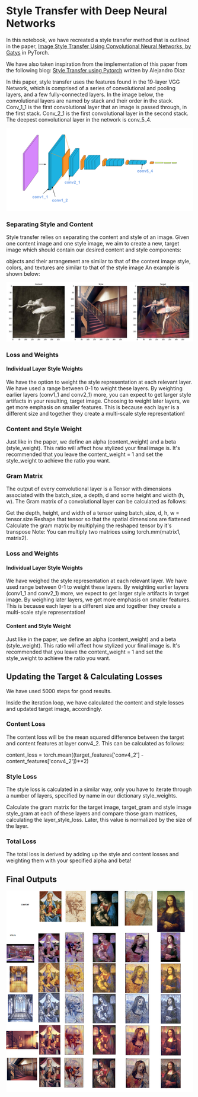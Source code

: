 # Style Transfer with Deep Neural Networks

In this notebook, we have recreated a style transfer method that is outlined in the paper, [Image Style Transfer Using Convolutional Neural Networks, by Gatys](https://www.cv-foundation.org/openaccess/content_cvpr_2016/papers/Gatys_Image_Style_Transfer_CVPR_2016_paper.pdf) in PyTorch.

We have also taken inspiration from the implementation of this paper from the following blog: [Style Transfer using Pytorch](https://medium.com/analytics-vidhya/style-transfer-pytorch-84cf2e9ba86d) written by Alejandro Diaz

In this paper, style transfer uses the features found in the 19-layer VGG Network, which is comprised of a series of convolutional and pooling layers, and a few fully-connected layers. In the image below, the convolutional layers are named by stack and their order in the stack. Conv_1_1 is the first convolutional layer that an image is passed through, in the first stack. Conv_2_1 is the first convolutional layer in the second stack. The deepest convolutional layer in the network is conv_5_4.

![Image](https://github.com/gdeotale/E4P2/blob/master/Assignment8/StyleTransfer/notebook_ims/vgg19_convlayers.png)

### Separating Style and Content

Style transfer relies on separating the content and style of an image. Given one content image and one style image, we aim to create a new, target image which should contain our desired content and style components:

objects and their arrangement are similar to that of the content image
style, colors, and textures are similar to that of the style image
An example is shown below:

![Image](https://github.com/gdeotale/E4P2/blob/master/Assignment8/StyleTransfer/images/results/Dancing-Stairs.jpg)

### Loss and Weights

#### Individual Layer Style Weights
We have the option to weight the style representation at each relevant layer. We have used a range between 0-1 to weight these layers. By weighting earlier layers (conv1_1 and conv2_1) more, you can expect to get larger style artifacts in your resulting, target image. Choosing to weight later layers, we get more emphasis on smaller features. This is because each layer is a different size and together they create a multi-scale style representation!

### Content and Style Weight
Just like in the paper, we define an alpha (content_weight) and a beta (style_weight). This ratio will affect how stylized your final image is. It's recommended that you leave the content_weight = 1 and set the style_weight to achieve the ratio you want.

### Gram Matrix
The output of every convolutional layer is a Tensor with dimensions associated with the batch_size, a depth, d and some height and width (h, w). The Gram matrix of a convolutional layer can be calculated as follows:

Get the depth, height, and width of a tensor using batch_size, d, h, w = tensor.size
Reshape that tensor so that the spatial dimensions are flattened
Calculate the gram matrix by multiplying the reshaped tensor by it's transpose
Note: You can multiply two matrices using torch.mm(matrix1, matrix2).

### Loss and Weights
#### Individual Layer Style Weights
We have weighed the style representation at each relevant layer. We have used range between 0-1 to weight these layers. By weighting earlier layers (conv1_1 and conv2_1) more, we expect to get larger style artifacts in target image. By weighing later layers, we get more emphasis on smaller features. This is because each layer is a different size and together they create a multi-scale style representation!

#### Content and Style Weight
Just like in the paper, we define an alpha (content_weight) and a beta (style_weight). This ratio will affect how stylized your final image is. It's recommended that you leave the content_weight = 1 and set the style_weight to achieve the ratio you want.

## Updating the Target & Calculating Losses
We have used 5000 steps for good results.

Inside the iteration loop, we have calculated the content and style losses and updated target image, accordingly.

### Content Loss
The content loss will be the mean squared difference between the target and content features at layer conv4_2. This can be calculated as follows:

content_loss = torch.mean((target_features['conv4_2'] - content_features['conv4_2'])**2)

### Style Loss
The style loss is calculated in a similar way, only you have to iterate through a number of layers, specified by name in our dictionary style_weights.

Calculate the gram matrix for the target image, target_gram and style image style_gram at each of these layers and compare those gram matrices, calculating the layer_style_loss. Later, this value is normalized by the size of the layer.

### Total Loss
The total loss is derived by adding up the style and content losses and weighting them with your specified alpha and beta!

## Final Outputs

![Image](https://github.com/gdeotale/E4P2/blob/master/Assignment8/StyleTransfer/images/results/all%20outputs%20styple%20transfer.png)

